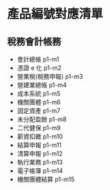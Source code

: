 
# 產品編號對應清單

## 稅務會計帳務

 - 會計總帳 p1-m1
 - 憑證 e 化 p1-m2
 - 營業稅(稅務申報) p1-m3
 - 營建業總帳 p1-m4
 - 成本系統 p1-m5
 - 機關團體 p1-m6
 - 固定資產 p1-m7
 - 未分配盈餘 p1-m8
 - 二代健保 p1-m9
 - 薪資扣繳 p1-m10
 - 結算申報 p1-m11
 - 清算申報 p1-m12
 - 執行業務 p1-m13
 - 電子帳簿 p1-m14
 - 機關團體結算 p1-m15
